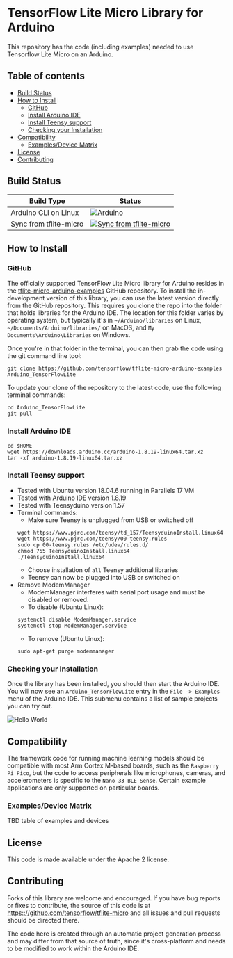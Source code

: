 # TensorFlow Lite Micro Library for Arduino

This repository has the code (including examples) needed to use Tensorflow Lite Micro on an Arduino.

## Table of contents
<!--ts-->
* [Build Status](#build-status)
* [How to Install](#how-to-install)
  * [GitHub](#github)
  * [Install Arduino IDE](#install-arduino-ide)
  * [Install Teensy support](#install-teensy-support)
  * [Checking your Installation](#checking-your-installation)
* [Compatibility](#compatibility)
  * [Examples/Device Matrix](#examplesdevice-matrix)
* [License](#license)
* [Contributing](#contributing)
<!--te-->

## Build Status

Build Type          |     Status    |
---------------     | ------------- |
Arduino CLI on Linux  | [![Arduino](https://github.com/tensorflow/tflite-micro-arduino-examples/actions/workflows/ci.yml/badge.svg?event=schedule)](https://github.com/tensorflow/tflite-micro-arduino-examples/actions/workflows/ci.yml)
Sync from tflite-micro  | [![Sync from tflite-micro](https://github.com/tensorflow/tflite-micro-arduino-examples/actions/workflows/sync.yml/badge.svg)](https://github.com/tensorflow/tflite-micro-arduino-examples/actions/workflows/sync.yml)

## How to Install

### GitHub

The officially supported TensorFlow Lite Micro library for Arduino resides
in the [tflite-micro-arduino-examples](https://github.com/tensorflow/tflite-micro-arduino-examples)
GitHub repository.
To install the in-development version of this library, you can use the
latest version directly from the GitHub repository. This requires you clone the
repo into the folder that holds libraries for the Arduino IDE. The location for
this folder varies by operating system, but typically it's in
`~/Arduino/libraries` on Linux, `~/Documents/Arduino/libraries/` on MacOS, and
`My Documents\Arduino\Libraries` on Windows.

Once you're in that folder in the terminal, you can then grab the code using the
git command line tool:

```
git clone https://github.com/tensorflow/tflite-micro-arduino-examples Arduino_TensorFlowLite
```

To update your clone of the repository to the latest code, use the following terminal commands:
```
cd Arduino_TensorFlowLite
git pull
```

### Install Arduino IDE

```
cd $HOME
wget https://downloads.arduino.cc/arduino-1.8.19-linux64.tar.xz
tar -xf arduino-1.8.19-linux64.tar.xz
```

### Install Teensy support

* Tested with Ubuntu version 18.04.6 running in Parallels 17 VM
* Tested with Arduino IDE version 1.8.19
* Tested with Teensyduino version 1.57
* Terminal commands:
  * Make sure Teensy is unplugged from USB or switched off
  ```
  wget https://www.pjrc.com/teensy/td_157/TeensyduinoInstall.linux64
  wget https://www.pjrc.com/teensy/00-teensy.rules
  sudo cp 00-teensy.rules /etc/udev/rules.d/
  chmod 755 TeensyduinoInstall.linux64
  ./TeensyduinoInstall.linux64
  ```
  * Choose installation of `all` Teensy additional libraries
  * Teensy can now be plugged into USB or switched on
* Remove ModemManager
  * ModemManager interferes with serial port usage and must be disabled or removed.
  * To disable (Ubuntu Linux):
  ```
  systemctl disable ModemManager.service
  systemctl stop ModemManager.service
  ```
  * To remove (Ubuntu Linux):
  ```
  sudo apt-get purge modemmanager
  ```

### Checking your Installation

Once the library has been installed, you should then start the Arduino IDE.
You will now see an `Arduino_TensorFlowLite`
entry in the `File -> Examples` menu of the Arduino IDE. This submenu contains a list
of sample projects you can try out.

![Hello World](docs/hello_world_screenshot.png)

## Compatibility

The framework
code for running machine learning models should be compatible with most Arm Cortex
M-based boards, such as the `Raspberry Pi Pico`, but the code to access peripherals
like microphones, cameras, and accelerometers is specific to the `Nano 33 BLE Sense`.
Certain example applications are only supported on particular boards.

### Examples/Device Matrix

TBD table of examples and devices

## License

This code is made available under the Apache 2 license.

## Contributing

Forks of this library are welcome and encouraged. If you have bug reports or
fixes to contribute, the source of this code is at [https:://github.com/tensorflow/tflite-micro](github.com/tensorflow/tflite-micro)
and all issues and pull requests should be directed there.

The code here is created through an automatic project generation process
and may differ from
that source of truth, since it's cross-platform and needs to be modified to
work within the Arduino IDE.